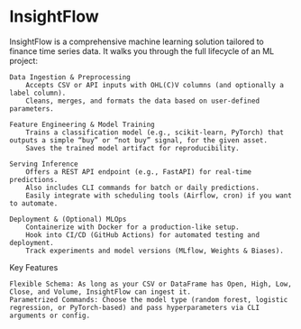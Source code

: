 # InsightFlow

InsightFlow is a comprehensive machine learning solution tailored to finance time series data. It walks you through the full lifecycle of an ML project:

    Data Ingestion & Preprocessing
        Accepts CSV or API inputs with OHL(C)V columns (and optionally a label column).
        Cleans, merges, and formats the data based on user-defined parameters.

    Feature Engineering & Model Training
        Trains a classification model (e.g., scikit-learn, PyTorch) that outputs a simple “buy” or “not buy” signal, for the given asset.
        Saves the trained model artifact for reproducibility.

    Serving Inference
        Offers a REST API endpoint (e.g., FastAPI) for real-time predictions.
        Also includes CLI commands for batch or daily predictions.
        Easily integrate with scheduling tools (Airflow, cron) if you want to automate.

    Deployment & (Optional) MLOps
        Containerize with Docker for a production-like setup.
        Hook into CI/CD (GitHub Actions) for automated testing and deployment.
        Track experiments and model versions (MLflow, Weights & Biases).

Key Features

    Flexible Schema: As long as your CSV or DataFrame has Open, High, Low, Close, and Volume, InsightFlow can ingest it.
    Parametrized Commands: Choose the model type (random forest, logistic regression, or PyTorch-based) and pass hyperparameters via CLI arguments or config.